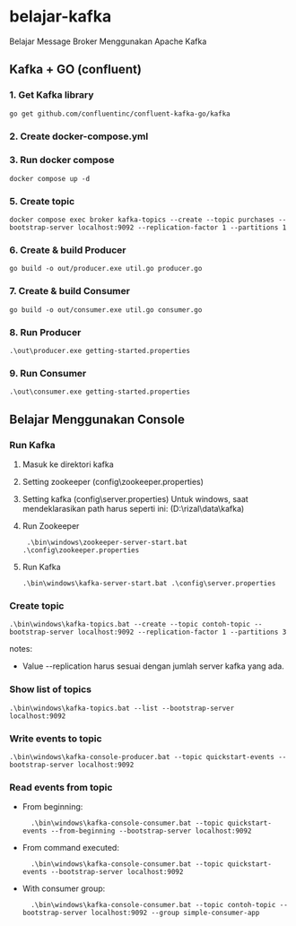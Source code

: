 # belajar-kafka
Belajar Message Broker Menggunakan Apache Kafka

## Kafka + GO (confluent)

### 1. Get Kafka library

    go get github.com/confluentinc/confluent-kafka-go/kafka

### 2. Create docker-compose.yml

### 3. Run docker compose
        
    docker compose up -d

### 5. Create topic

    docker compose exec broker kafka-topics --create --topic purchases --bootstrap-server localhost:9092 --replication-factor 1 --partitions 1

### 6. Create & build Producer

    go build -o out/producer.exe util.go producer.go

### 7. Create & build Consumer

    go build -o out/consumer.exe util.go consumer.go

### 8. Run Producer

    .\out\producer.exe getting-started.properties

### 9. Run Consumer

    .\out\consumer.exe getting-started.properties

## Belajar Menggunakan Console
### Run Kafka

1. Masuk ke direktori kafka
2. Setting zookeeper (config\zookeeper.properties)
3. Setting kafka (config\server.properties)
Untuk windows, saat mendeklarasikan path harus seperti ini: (D:\\rizal\\data\\kafka)

4. Run Zookeeper

        .\bin\windows\zookeeper-server-start.bat .\config\zookeeper.properties

5.  Run Kafka

        .\bin\windows\kafka-server-start.bat .\config\server.properties

### Create topic 

    .\bin\windows\kafka-topics.bat --create --topic contoh-topic --bootstrap-server localhost:9092 --replication-factor 1 --partitions 3

notes:
    
- Value --replication harus sesuai dengan jumlah server kafka yang ada.


### Show list of topics

    .\bin\windows\kafka-topics.bat --list --bootstrap-server localhost:9092


### Write events to topic

    .\bin\windows\kafka-console-producer.bat --topic quickstart-events --bootstrap-server localhost:9092


### Read events from topic

- From beginning:

        .\bin\windows\kafka-console-consumer.bat --topic quickstart-events --from-beginning --bootstrap-server localhost:9092

- From command executed:

        .\bin\windows\kafka-console-consumer.bat --topic quickstart-events --bootstrap-server localhost:9092

- With consumer group:

        .\bin\windows\kafka-console-consumer.bat --topic contoh-topic --bootstrap-server localhost:9092 --group simple-consumer-app